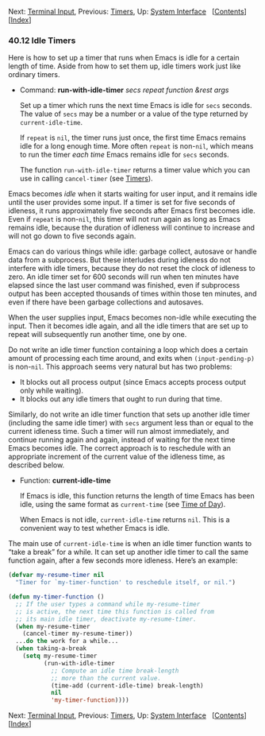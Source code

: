 

Next: [Terminal Input](Terminal-Input.html), Previous: [Timers](Timers.html), Up: [System Interface](System-Interface.html)   \[[Contents](index.html#SEC_Contents "Table of contents")]\[[Index](Index.html "Index")]

### 40.12 Idle Timers

Here is how to set up a timer that runs when Emacs is idle for a certain length of time. Aside from how to set them up, idle timers work just like ordinary timers.

*   Command: **run-with-idle-timer** *secs repeat function \&rest args*

    Set up a timer which runs the next time Emacs is idle for `secs` seconds. The value of `secs` may be a number or a value of the type returned by `current-idle-time`.

    If `repeat` is `nil`, the timer runs just once, the first time Emacs remains idle for a long enough time. More often `repeat` is non-`nil`, which means to run the timer *each time* Emacs remains idle for `secs` seconds.

    The function `run-with-idle-timer` returns a timer value which you can use in calling `cancel-timer` (see [Timers](Timers.html)).

Emacs becomes *idle* when it starts waiting for user input, and it remains idle until the user provides some input. If a timer is set for five seconds of idleness, it runs approximately five seconds after Emacs first becomes idle. Even if `repeat` is non-`nil`, this timer will not run again as long as Emacs remains idle, because the duration of idleness will continue to increase and will not go down to five seconds again.

Emacs can do various things while idle: garbage collect, autosave or handle data from a subprocess. But these interludes during idleness do not interfere with idle timers, because they do not reset the clock of idleness to zero. An idle timer set for 600 seconds will run when ten minutes have elapsed since the last user command was finished, even if subprocess output has been accepted thousands of times within those ten minutes, and even if there have been garbage collections and autosaves.

When the user supplies input, Emacs becomes non-idle while executing the input. Then it becomes idle again, and all the idle timers that are set up to repeat will subsequently run another time, one by one.

Do not write an idle timer function containing a loop which does a certain amount of processing each time around, and exits when `(input-pending-p)` is non-`nil`. This approach seems very natural but has two problems:

*   It blocks out all process output (since Emacs accepts process output only while waiting).
*   It blocks out any idle timers that ought to run during that time.

Similarly, do not write an idle timer function that sets up another idle timer (including the same idle timer) with `secs` argument less than or equal to the current idleness time. Such a timer will run almost immediately, and continue running again and again, instead of waiting for the next time Emacs becomes idle. The correct approach is to reschedule with an appropriate increment of the current value of the idleness time, as described below.

*   Function: **current-idle-time**

    If Emacs is idle, this function returns the length of time Emacs has been idle, using the same format as `current-time` (see [Time of Day](Time-of-Day.html)).

    When Emacs is not idle, `current-idle-time` returns `nil`. This is a convenient way to test whether Emacs is idle.

The main use of `current-idle-time` is when an idle timer function wants to “take a break” for a while. It can set up another idle timer to call the same function again, after a few seconds more idleness. Here’s an example:

```lisp
(defvar my-resume-timer nil
  "Timer for `my-timer-function' to reschedule itself, or nil.")

(defun my-timer-function ()
  ;; If the user types a command while my-resume-timer
  ;; is active, the next time this function is called from
  ;; its main idle timer, deactivate my-resume-timer.
  (when my-resume-timer
    (cancel-timer my-resume-timer))
  ...do the work for a while...
  (when taking-a-break
    (setq my-resume-timer
          (run-with-idle-timer
            ;; Compute an idle time break-length
            ;; more than the current value.
            (time-add (current-idle-time) break-length)
            nil
            'my-timer-function))))
```

Next: [Terminal Input](Terminal-Input.html), Previous: [Timers](Timers.html), Up: [System Interface](System-Interface.html)   \[[Contents](index.html#SEC_Contents "Table of contents")]\[[Index](Index.html "Index")]
